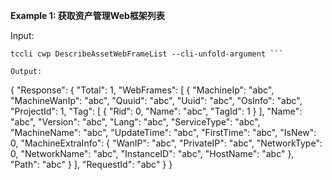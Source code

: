 **Example 1: 获取资产管理Web框架列表**



Input: 

```
tccli cwp DescribeAssetWebFrameList --cli-unfold-argument ```

Output: 
```
{
    "Response": {
        "Total": 1,
        "WebFrames": [
            {
                "MachineIp": "abc",
                "MachineWanIp": "abc",
                "Quuid": "abc",
                "Uuid": "abc",
                "OsInfo": "abc",
                "ProjectId": 1,
                "Tag": [
                    {
                        "Rid": 0,
                        "Name": "abc",
                        "TagId": 1
                    }
                ],
                "Name": "abc",
                "Version": "abc",
                "Lang": "abc",
                "ServiceType": "abc",
                "MachineName": "abc",
                "UpdateTime": "abc",
                "FirstTime": "abc",
                "IsNew": 0,
                "MachineExtraInfo": {
                    "WanIP": "abc",
                    "PrivateIP": "abc",
                    "NetworkType": 0,
                    "NetworkName": "abc",
                    "InstanceID": "abc",
                    "HostName": "abc"
                },
                "Path": "abc"
            }
        ],
        "RequestId": "abc"
    }
}
```

